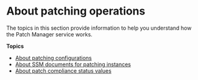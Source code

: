 # About patching operations<a name="about-patching-operations"></a>

The topics in this section provide information to help you understand how the Patch Manager service works\.

**Topics**
+ [About patching configurations](about-patching-configurations.md)
+ [About SSM documents for patching instances](patch-manager-ssm-documents.md)
+ [About patch compliance status values](about-patch-compliance-states.md)